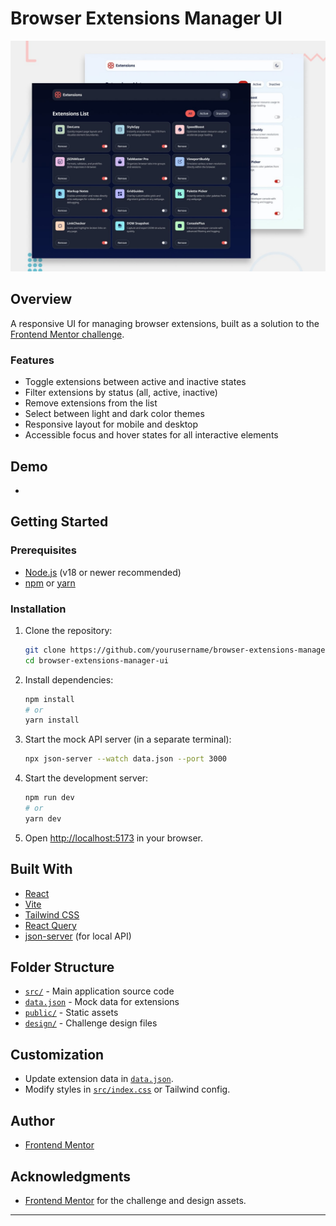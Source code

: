 # Browser Extensions Manager UI

![Design preview for the Browser extensions manager UI coding challenge](./preview.jpg)

## Overview

A responsive UI for managing browser extensions, built as a solution to the
 [Frontend Mentor challenge](incandescent-flan-c05a6c.netlify.app).

### Features

- Toggle extensions between active and inactive states
- Filter extensions by status (all, active, inactive)
- Remove extensions from the list
- Select between light and dark color themes
- Responsive layout for mobile and desktop
- Accessible focus and hover states for all interactive elements

## Demo

- [Live Site]: (https://fancy-lebkuchen-e1bd4d.netlify.app/)

## Getting Started

### Prerequisites

- [Node.js](https://nodejs.org/) (v18 or newer recommended)
- [npm](https://www.npmjs.com/) or [yarn](https://yarnpkg.com/)

### Installation

1. Clone the repository:
   ```sh
   git clone https://github.com/yourusername/browser-extensions-manager-ui.git
   cd browser-extensions-manager-ui
   ```

2. Install dependencies:
   ```sh
   npm install
   # or
   yarn install
   ```

3. Start the mock API server (in a separate terminal):
   ```sh
   npx json-server --watch data.json --port 3000
   ```

4. Start the development server:
   ```sh
   npm run dev
   # or
   yarn dev
   ```

5. Open [http://localhost:5173](http://localhost:5173) in your browser.

## Built With

- [React](https://react.dev/)
- [Vite](https://vitejs.dev/)
- [Tailwind CSS](https://tailwindcss.com/)
- [React Query](https://tanstack.com/query/latest)
- [json-server](https://github.com/typicode/json-server) (for local API)

## Folder Structure

- [`src/`](src/) - Main application source code
- [`data.json`](data.json) - Mock data for extensions
- [`public/`](public/) - Static assets
- [`design/`](design/) - Challenge design files

## Customization

- Update extension data in [`data.json`](data.json).
- Modify styles in [`src/index.css`](src/index.css) or Tailwind config.

## Author

<!-- - [Your Name](https://your-site.com) -->
- [Frontend Mentor](https://www.frontendmentor.io/solutions/browser-extensions-manager-ui-rzerCtp9Jo)
<!-- - [Twitter](https://twitter.com/yourusername) -->

## Acknowledgments

- [Frontend Mentor](https://www.frontendmentor.io/) for the challenge and design assets.

---
